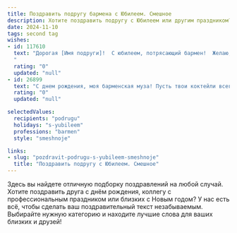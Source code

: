 ```yaml
---
title: Поздравить подругу бармена с Юбилеем. Смешное
description: Хотите поздравить подругу с Юбилеем или другим праздником? Наш ИИ создаст незабываемое поздравление, а вы обязательно выделитесь среди других.  
date: 2024-11-10
tags: second tag
wishes:
- id: 117610
  text: "Дорогая [Имя подруги]!  С юбилеем, потрясающий бармен!  Желаю, чтобы твоя жизнь была такой же яркой и искрящейся, как лучшие коктейли, которые ты готовишь, а клиенты – такими же благодарными и щедрыми, как на чаевые! Пусть в твоем бокале всегда будет полным-полно счастья, а градус веселья никогда не падает!  С днем рождения!
  "
  rating: "0"
  updated: "null"
- id: 26899
  text: "С днем рождения, моя барменская муза! Пусть твои коктейли всегда такие же шикарные, как и ты! Желаю, чтобы каждый вечер был как твой лучший рецепт – смешанный с улыбками и закусью! Пусть твоя стойка всегда будет наполнена самыми интересными гостями и самыми вкусными историями. Смех, любовь и много-много денег – вот мои пожелания для тебя! С днем рождения, подруга моя, продолжай смешить мир вокруг себя с тобой же!"
  rating: "0"
  updated: "null"

selectedValues:
  recipients: "podrugu"
  holidays: "s-yubileem"
  professions: "barmen"
  style: "smeshnoje"

links:
- slug: "pozdravit-podrugu-s-yubileem-smeshnoje"
  title: "Поздравить подругу с Юбилеем. Смешное"
---
```


Здесь вы найдете отличную подборку поздравлений на любой случай.
Хотите поздравить друга с днём рождения, коллегу с профессиональным праздником или близких с Новым годом? У нас есть всё, чтобы сделать ваш поздравительный текст незабываемым. Выбирайте нужную категорию и находите лучшие слова для ваших близких и друзей!
